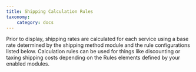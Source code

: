 ```yaml
---
title: Shipping Calculation Rules
taxonomy:
    category: docs
---
```


Prior to display, shipping rates are calculated for each service using a base rate determined by the shipping method module and the rule configurations listed below. Calculation rules can be used for things like discounting or taxing shipping costs depending on the Rules elements defined by your enabled modules.